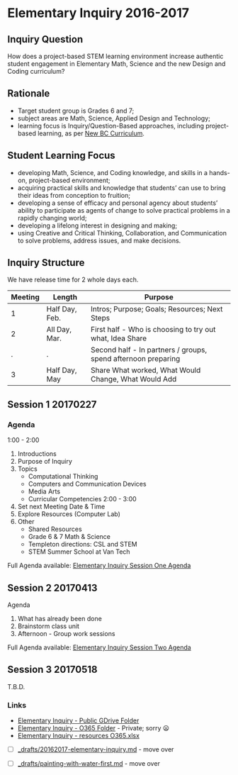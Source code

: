 # Elementary Inquiry 2016-2017

## Inquiry Question
How does a project-based STEM learning environment increase authentic student engagement in Elementary Math, Science and the new Design and Coding curriculum?

## Rationale
- Target student group is Grades 6 and 7; 
- subject areas are Math, Science, Applied Design and Technology; 
- learning focus is Inquiry/Question-Based approaches, including project-based learning, as per [New BC Curriculum](https://curriculum.gov.bc.ca/curriculum/overview).

## Student Learning Focus
- developing Math, Science, and Coding knowledge, and skills in a hands-on, project-based environment;
- acquiring practical skills and knowledge that students’ can use to bring their ideas from conception to fruition;
- developing a sense of efficacy and personal agency about students’ ability to participate as agents of change to solve practical problems in a rapidly changing world;
- developing a lifelong interest in designing and making;
- using Creative and Critical Thinking, Collaboration, and Communication to solve problems, address issues, and make decisions.

## Inquiry Structure
We have release time for 2 whole days each. 

Meeting | Length | Purpose
--- | --- |---
1 | Half Day, Feb. | Intros; Purpose; Goals; Resources; Next Steps
2 | All Day, Mar. | First half - Who is choosing to try out what, Idea Share
. |. | Second half - In partners / groups, spend afternoon preparing
3 | Half Day, May | Share What worked, What Would Change, What Would Add


## Session 1 20170227
### Agenda
1:00  - 2:00
  1. Introductions
  2. Purpose of Inquiry
  3. Topics
     - Computational Thinking
     - Computers and Communication Devices
     - Media Arts
     - Curricular Competencies
2:00  - 3:00
  4. Set next Meeting Date & Time 
  5. Explore Resources (Computer Lab)
  6. Other
     - Shared Resources
     - Grade 6 & 7 Math & Science
     - Templeton directions: CSL and STEM
     - STEM Summer School at Van Tech

Full Agenda available: [Elementary Inquiry Session One Agenda](session-one-agenda.md)



## Session 2 20170413
Agenda
   1. What has already been done
   2. Brainstorm class unit
   3. Afternoon - Group work sessions
   
Full Agenda available: [Elementary Inquiry Session Two Agenda](session-two-agenda.md)

## Session 3 20170518
T.B.D.
### Links
- [Elementary Inquiry - Public GDrive Folder](https://drive.google.com/open?id=0BysMfTbvAUUVLWZwc09rOVJYa1k)
- [Elementary Inquiry - O365 Folder](https://vsbworld-my.sharepoint.com/personal/cjanze_vsb_bc_ca/_layouts/15/onedrive.aspx?id=%2Fpersonal%2Fcjanze_vsb_bc_ca%2FDocuments%2FInquiry%2F20162017-ElementarySTEMADSTCoding&FolderCTID=0x01200081E60F4837F90645810CD018F9ED4888) - Private; sorry :frowning:
- [Elementary Inquiry - resources O365.xlsx](https://vsbworld-my.sharepoint.com/personal/cjanze_vsb_bc_ca/_layouts/15/guestaccess.aspx?docid=0cd022336e6c64aa194068d1381fbc58e&authkey=ATcTVGHmcRDMg2D_b7xOahk)
- [ ] [\_drafts/20162017-elementary-inquiry.md](https://github.com/janzeteachesit/100-days-of-writing/blob/master/_drafts/20162017-elementary-inquiry.md) - move over
- [ ] [\_drafts/painting-with-water-first.md](https://github.com/janzeteachesit/100-days-of-writing/blob/master/_drafts/painting-with-water-first.md) - move over



